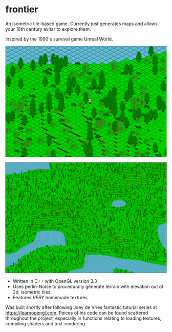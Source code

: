 
# frontier
An isometric tile-based game. Currently just generates maps and allows your 18th century avitar to explore them.

Inspired by the 1990's survival game Unreal World.

![character](fronteir.png?raw=true)

![zoomed out](fronteir-zoomed-out.png?raw=true)

* Written in C++ with OpenGL version 3.3
* Uses perlin-Noise to procedurally generate terrain with elevation out of 2d, isometric tiles.
* Features *VERY* homemade textures

Was built shortly after following  Joey de Vries fantastic tutorial series at https://learnopengl.com. Peices of his 
code can be found scattered throughout the project, especially in functions relating to loading textures, compiling 
shaders and text-rendering.


